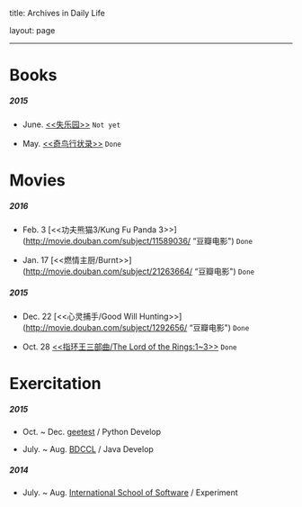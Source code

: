 title: Archives in Daily Life

layout: page

---

# Books

##### 2015 

* June. [<<失乐园>>](http://book.douban.com/subject/1008074/ "豆瓣读书") `Not yet`

* May. [<<奇鸟行状录>>](http://book.douban.com/subject/1212080/ "豆瓣读书") `Done`

# Movies

##### 2016

* Feb. 3 [<<功夫熊猫3/Kung Fu Panda 3>>](http://movie.douban.com/subject/11589036/ “豆瓣电影") `Done`

* Jan. 17 [<<燃情主厨/Burnt>>](http://movie.douban.com/subject/21263664/ “豆瓣电影") `Done`

##### 2015

* Dec. 22 [<<心灵捕手/Good Will Hunting>>](http://movie.douban.com/subject/1292656/ “豆瓣电影") `Done`

* Oct. 28 [<<指环王三部曲/The Lord of the Rings:1~3>>](http://movie.douban.com/subject/1291571/ "豆瓣电影") `Done`

# Exercitation

##### 2015 

* Oct. ~ Dec. [geetest](http://www.geetest.com/ "homepage") / Python Develop

* July. ~ Aug. [BDCCL](http://www.bdcclab.com/ "homepage") / Java Develop

##### 2014 

* July. ~ Aug. [International School of Software](http://iss.whu.edu.cn/ "homepage") / Experiment
